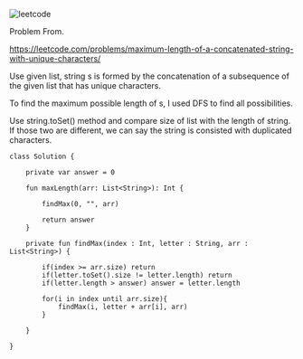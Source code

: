 ![leetcode](https://user-images.githubusercontent.com/77060863/197451838-62918e1d-3885-4c0b-9b72-e327f1ff2c65.PNG)

Problem From.

https://leetcode.com/problems/maximum-length-of-a-concatenated-string-with-unique-characters/

Use given list, string s is formed by the concatenation of a subsequence of the given list that has unique characters.

To find the maximum possible length of s, I used DFS to find all possibilities.

Use string.toSet() method and compare size of list with the length of string. If those two are different, we can say the string is consisted with duplicated characters.

```
class Solution {
    
    private var answer = 0
    
    fun maxLength(arr: List<String>): Int {
        
        findMax(0, "", arr)

        return answer
    }
    
    private fun findMax(index : Int, letter : String, arr : List<String>) {
        
        if(index >= arr.size) return
        if(letter.toSet().size != letter.length) return
        if(letter.length > answer) answer = letter.length

        for(i in index until arr.size){
            findMax(i, letter + arr[i], arr)
        }

    }
    
}
```
